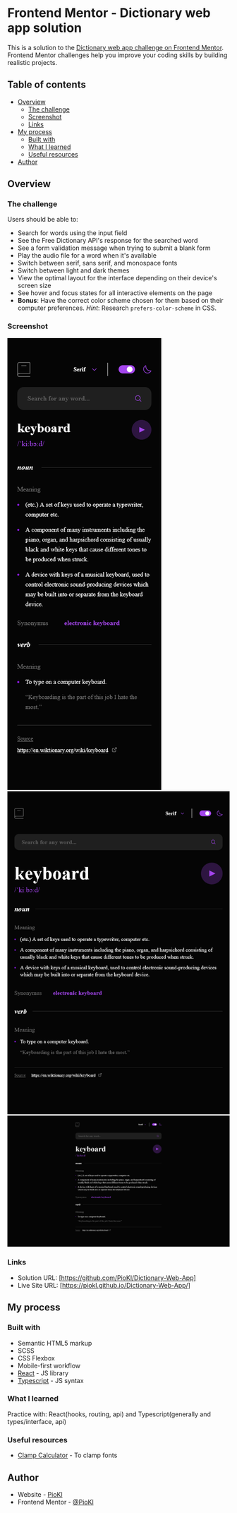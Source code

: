 # Frontend Mentor - Dictionary web app solution

This is a solution to the [Dictionary web app challenge on Frontend Mentor](https://www.frontendmentor.io/challenges/dictionary-web-app-h5wwnyuKFL). Frontend Mentor challenges help you improve your coding skills by building realistic projects.

## Table of contents

- [Overview](#overview)
  - [The challenge](#the-challenge)
  - [Screenshot](#screenshot)
  - [Links](#links)
- [My process](#my-process)
  - [Built with](#built-with)
  - [What I learned](#what-i-learned)
  - [Useful resources](#useful-resources)
- [Author](#author)

## Overview

### The challenge

Users should be able to:

- Search for words using the input field
- See the Free Dictionary API's response for the searched word
- See a form validation message when trying to submit a blank form
- Play the audio file for a word when it's available
- Switch between serif, sans serif, and monospace fonts
- Switch between light and dark themes
- View the optimal layout for the interface depending on their device's screen size
- See hover and focus states for all interactive elements on the page
- **Bonus**: Have the correct color scheme chosen for them based on their computer preferences. _Hint_: Research `prefers-color-scheme` in CSS.

### Screenshot

![mobile](./src/assets/resolutionPreview/dictionaryWebAppMobile.png)
![tablet](./src/assets/resolutionPreview/dictionaryWebAppTablet.png)
![desktop](./src/assets/resolutionPreview/dictionaryWebAppDesktop.png)

### Links

- Solution URL: [https://github.com/PioKl/Dictionary-Web-App]
- Live Site URL: [https://piokl.github.io/Dictionary-Web-App/]

## My process

### Built with

- Semantic HTML5 markup
- SCSS
- CSS Flexbox
- Mobile-first workflow
- [React](https://reactjs.org/) - JS library
- [Typescript](https://www.typescriptlang.org/) - JS syntax

### What I learned

Practice with: React(hooks, routing, api) and Typescript(generally and types/interface, api)

### Useful resources

- [Clamp Calculator](https://www.marcbacon.com/tools/clamp-calculator/) - To clamp fonts

## Author

- Website - [PioKl](https://github.com/PioKl)
- Frontend Mentor - [@PioKl](https://www.frontendmentor.io/profile/PioKl)
